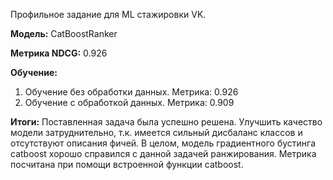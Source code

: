 Профильное задание для ML стажировки VK.

**Модель:** CatBoostRanker

**Метрика NDCG:** 0.926

**Обучение:**
1. Обучение без обработки данных. Метрика: 0.926
2. Обучение с обработкой данных. Метрика: 0.909

**Итоги:**
Поставленная задача была успешно решена. Улучшить качество модели затруднительно, т.к. имеется сильный дисбаланс классов и отсутствуют описания фичей.
В целом, модель градиентного бустинга catboost хорошо справился с данной задачей ранжирования. Метрика посчитана при помощи встроенной функции catboost.
